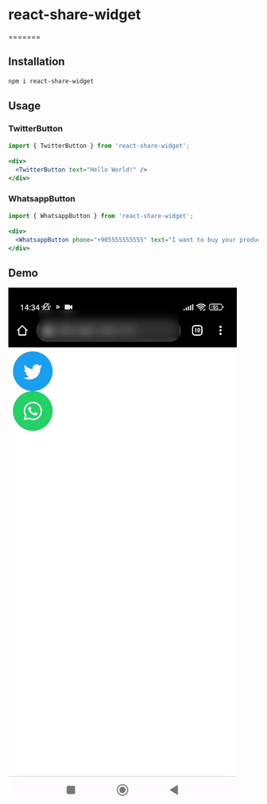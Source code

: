 # react-share-widget

=======

## Installation

``` bash
npm i react-share-widget
```

## Usage

### TwitterButton

```jsx
import { TwitterButton } from 'react-share-widget';
```

```jsx
<div>
  <TwitterButton text="Hello World!" />
</div>
```

### WhatsappButton

```jsx
import { WhatsappButton } from 'react-share-widget';
```

```jsx
<div>
  <WhatsappButton phone="+905555555555" text="I want to buy your product!" />
</div>
```

## Demo

![Alt Text](./demo.gif)
